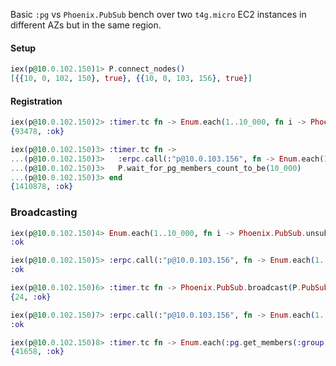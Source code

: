 Basic `:pg` vs `Phoenix.PubSub` bench over two `t4g.micro` EC2 instances in different AZs but in the same region.

#### Setup

```elixir
iex(p@10.0.102.150)1> P.connect_nodes()
[{{10, 0, 102, 150}, true}, {{10, 0, 103, 156}, true}]
```

#### Registration

```elixir
iex(p@10.0.102.150)2> :timer.tc fn -> Enum.each(1..10_000, fn i -> Phoenix.PubSub.subscribe(P.PubSub, "topic:#{i}") end) end
{93478, :ok}
```

```elixir
iex(p@10.0.102.150)3> :timer.tc fn ->
...(p@10.0.102.150)3>   :erpc.call(:"p@10.0.103.156", fn -> Enum.each(1..10_000, fn _ -> :pg.join(:group, self()) end) end)
...(p@10.0.102.150)3>   P.wait_for_pg_members_count_to_be(10_000)
...(p@10.0.102.150)3> end
{1410878, :ok}
```

### Broadcasting

```elixir
iex(p@10.0.102.150)4> Enum.each(1..10_000, fn i -> Phoenix.PubSub.unsubscribe(P.PubSub, "topic:#{i}") end)
:ok

iex(p@10.0.102.150)5> :erpc.call(:"p@10.0.103.156", fn -> Enum.each(1..10_000, fn i -> P.Dummy.subscribe("topic") end) end)
:ok

iex(p@10.0.102.150)6> :timer.tc fn -> Phoenix.PubSub.broadcast(P.PubSub, "topic", :hello) end
{24, :ok}
```

```elixir
iex(p@10.0.102.150)7> :erpc.call(:"p@10.0.103.156", fn -> Enum.each(1..10_000, fn _ -> P.Dummy.join(:group) end) end)
:ok

iex(p@10.0.102.150)8> :timer.tc fn -> Enum.each(:pg.get_members(:group), fn pid -> send(pid, :hello) end) end
{41658, :ok}
```
